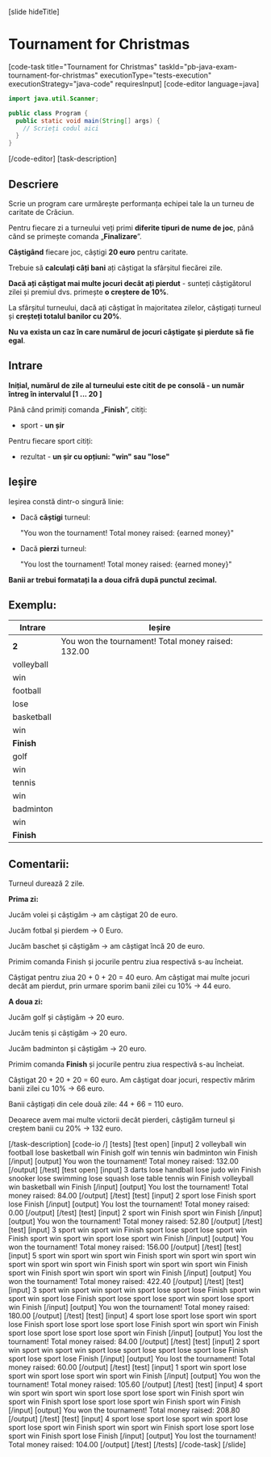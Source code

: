[slide hideTitle]
# Tournament for Christmas
[code-task title="Tournament for Christmas" taskId="pb-java-exam-tournament-for-christmas" executionType="tests-execution" executionStrategy="java-code" requiresInput]
[code-editor language=java]
```java 
import java.util.Scanner;

public class Program {
  public static void main(String[] args) {
    // Scrieți codul aici
  }
}
```
[/code-editor]
[task-description]
## Descriere

Scrie un program care urmărește performanța echipei tale la un turneu de caritate de Crăciun.

Pentru fiecare zi a turneului veți primi **diferite tipuri de nume de joc**, până când se primește comanda „**Finalizare**”.

**Câștigând** fiecare joc, câștigi **20 euro** pentru caritate.

Trebuie să **calculați câți bani** ați câștigat la sfârșitul fiecărei zile.

**Dacă ați câștigat mai multe jocuri decât ați pierdut** - sunteți câștigătorul zilei și premiul dvs. primește **o creștere de 10%**.

La sfârșitul turneului, dacă ați câștigat în majoritatea zilelor, câștigați turneul și **creșteți totalul banilor cu 20%**.

**Nu va exista un caz în care numărul de jocuri câștigate și pierdute să fie egal**.

## Intrare

**Inițial, numărul de zile al turneului este citit de pe consolă - un număr întreg în intervalul \[1 ... 20 \]**

Până când primiți comanda „**Finish**”, citiți:

  - sport - **un șir**

Pentru fiecare sport citiți:

  * rezultat - **un șir cu opțiuni: "win" sau "lose"**


## Ieșire

Ieșirea constă dintr-o singură linie:

- Dacă **câștigi** turneul:

     "You won the tournament! Total money raised: \{earned money\}"

- Dacă **pierzi** turneul:

     "You lost the tournament! Total money raised: \{earned money\}"

**Banii ar trebui formatați la a doua cifră după punctul zecimal.**

## Exemplu:

| **Intrare** | **Ieșire** |
| --- | --- | 
| **2** | You won the tournament! Total money raised: 132.00 |
| volleyball | |
| win | | 
| football | |
| lose | |
| basketball | |
| win | |
| **Finish** | |
| golf | | 
| win | |
| tennis | |
| win | |
| badminton | |
| win | |
| **Finish** | |


## Comentarii:

Turneul durează 2 zile.

**Prima zi:**

Jucăm volei și câștigăm -> am câștigat 20 de euro.

Jucăm fotbal și pierdem -> 0 Euro.

Jucăm baschet și câștigăm -> am câștigat încă 20 de euro.

Primim comanda Finish și jocurile pentru ziua respectivă s-au încheiat.

Câștigat pentru ziua 20 + 0 + 20 = 40 euro. Am câștigat mai multe jocuri decât am pierdut, prin urmare sporim banii zilei cu 10% -> 44 euro.

**A doua zi:**

Jucăm golf și câștigăm -> 20 euro.

Jucăm tenis și câștigăm -> 20 euro.

Jucăm badminton și câștigăm -> 20 euro.

Primim comanda **Finish** și jocurile pentru ziua respectivă s-au încheiat.

Câștigat 20 + 20 + 20 = 60 euro. Am câștigat doar jocuri, respectiv mărim banii zilei cu 10% -> 66 euro.

Banii câștigați din cele două zile: 44 + 66 = 110 euro.

Deoarece avem mai multe victorii decât pierderi, câștigăm turneul și creștem banii cu 20% -> 132 euro.



[/task-description]
[code-io /]
[tests]
[test open]
[input]
2
volleyball
win
football
lose
basketball
win
Finish
golf
win
tennis
win
badminton
win
Finish
[/input]
[output]
You won the tournament! Total money raised: 132.00
[/output]
[/test]
[test open]
[input]
3
darts
lose
handball
lose
judo
win
Finish
snooker
lose
swimming
lose
squash
lose
table tennis
win
Finish
volleyball
win
basketball
win
Finish
[/input]
[output]
You lost the tournament! Total money raised: 84.00
[/output]
[/test]
[test]
[input]
2
sport
lose
Finish
sport
lose
Finish
[/input]
[output]
You lost the tournament! Total money raised: 0.00
[/output]
[/test]
[test]
[input]
2
sport
win
Finish
sport
win
Finish
[/input]
[output]
You won the tournament! Total money raised: 52.80
[/output]
[/test]
[test]
[input]
3
sport
win
sport
win
Finish
sport
lose
sport
lose
sport
win
Finish
sport
win
sport
win
sport
lose
sport
win
Finish
[/input]
[output]
You won the tournament! Total money raised: 156.00
[/output]
[/test]
[test]
[input]
5
sport
win
sport
win
sport
win
Finish
sport
win
sport
win
sport
win
sport
win
sport
win
sport
win
Finish
sport
win
sport
win
sport
win
Finish
sport
win
Finish
sport
win
sport
win
sport
win
Finish
[/input]
[output]
You won the tournament! Total money raised: 422.40
[/output]
[/test]
[test]
[input]
3
sport
win
sport
win
sport
win
sport
lose
sport
lose
Finish
sport
win
sport
win
sport
lose
Finish
sport
lose
sport
lose
sport
win
sport
lose
sport
win
Finish
[/input]
[output]
You won the tournament! Total money raised: 180.00
[/output]
[/test]
[test]
[input]
4
sport
lose
sport
lose
sport
win
sport
lose
Finish
sport
lose
sport
lose
sport
lose
Finish
sport
win
sport
win
Finish
sport
lose
sport
lose
sport
lose
sport
win
Finish
[/input]
[output]
You lost the tournament! Total money raised: 84.00
[/output]
[/test]
[test]
[input]
2
sport
win
sport
win
sport
win
sport
lose
sport
lose
sport
lose
sport
lose
Finish
sport
lose
sport
lose
Finish
[/input]
[output]
You lost the tournament! Total money raised: 60.00
[/output]
[/test]
[test]
[input]
1
sport
win
sport
lose
sport
win
sport
lose
sport
win
sport
win
Finish
[/input]
[output]
You won the tournament! Total money raised: 105.60
[/output]
[/test]
[test]
[input]
4
sport
win
sport
win
sport
win
sport
lose
sport
lose
sport
win
Finish
sport
win
sport
win
Finish
sport
lose
sport
lose
sport
win
Finish
sport
win
Finish
[/input]
[output]
You won the tournament! Total money raised: 208.80
[/output]
[/test]
[test]
[input]
4
sport
lose
sport
lose
sport
win
sport
lose
sport
lose
sport
win
Finish
sport
win
sport
win
Finish
sport
lose
sport
lose
sport
win
Finish
sport
lose
Finish
[/input]
[output]
You lost the tournament! Total money raised: 104.00
[/output]
[/test]
[/tests]
[/code-task]
[/slide]
